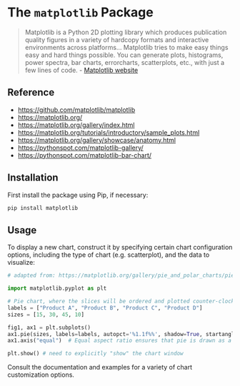 # The `matplotlib` Package

> Matplotlib is a Python 2D plotting library which produces publication quality figures in a variety of hardcopy formats and interactive environments across platforms... Matplotlib tries to make easy things easy and hard things possible. You can generate plots, histograms, power spectra, bar charts, errorcharts, scatterplots, etc., with just a few lines of code. - [Matplotlib website](https://matplotlib.org/)

## Reference

  + https://github.com/matplotlib/matplotlib
  + https://matplotlib.org/
  + https://matplotlib.org/gallery/index.html
  + https://matplotlib.org/tutorials/introductory/sample_plots.html
  + https://matplotlib.org/gallery/showcase/anatomy.html
  + https://pythonspot.com/matplotlib-gallery/
  + https://pythonspot.com/matplotlib-bar-chart/

## Installation

First install the package using Pip, if necessary:

```sh
pip install matplotlib
```

## Usage

To display a new chart, construct it by specifying certain chart configuration options, including the type of chart (e.g. scatterplot), and the data to visualize:

```py
# adapted from: https://matplotlib.org/gallery/pie_and_polar_charts/pie_features.html

import matplotlib.pyplot as plt

# Pie chart, where the slices will be ordered and plotted counter-clockwise:
labels = ["Product A", "Product B", "Product C", "Product D"]
sizes = [15, 30, 45, 10]

fig1, ax1 = plt.subplots()
ax1.pie(sizes, labels=labels, autopct='%1.1f%%', shadow=True, startangle=90)
ax1.axis("equal")  # Equal aspect ratio ensures that pie is drawn as a circle.

plt.show() # need to explicitly "show" the chart window
```

Consult the documentation and examples for a variety of chart customization options.
